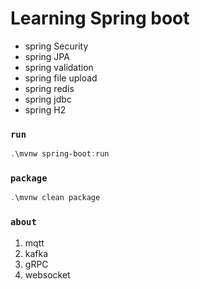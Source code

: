 

# Learning Spring boot



- spring Security
- spring JPA
- spring validation
- spring file upload
- spring redis
- spring jdbc
- spring H2



### ``run``

```powershell
.\mvnw spring-boot:run
```

### ``package``

```powershell
.\mvnw clean package
```



### ``about``

1. mqtt
2. kafka
3. gRPC
4. websocket

